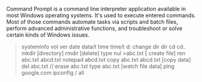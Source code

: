 Command Prompt is a command line interpreter application available in most Windows operating systems. It's used to execute entered commands. 
Most of those commands automate tasks via scripts and batch files, perform advanced administrative functions, and troubleshoot or solve certain kinds of Windows issues.
> systeminfo
> vol
> ver
> date
> data/t
> time
> time/t
> d: change dir
> dir
> cd
> cd..
> mkdir [directory]
> rmdir [delete]
> type nul >abc.txt [ create file] 
> ren abc.txt abcd.txt
> notepad abcd.txt
> copy abc.txt abcd.txt [copy data]
> del abc.txt // erase abc.txt
> type abc.txt [watch file data]
> ping google.com
> ipconfig / all

